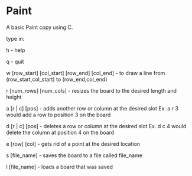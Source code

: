# Paint
A basic Paint copy using C.

type in:

h - help

q - quit

w [row_start] [col_start] [row_end] [col_end] - to draw a line from (row_start,col_start) to (row_end,col_end)

r [num_rows] [num_cols] - resizes the board to the desired length and height

a [r | c] [pos] - adds another row or column at the desired slot Ex. a r 3 would add a row to position 3 on the board

d [r | c] [pos] - deletes a row or column at the desired slot Ex. d c 4 would delete the column at position 4 on the board

e [row] [col] - gets rid of a point at the desired location

s [file_name] - saves the board to a file called file_name

l [file_name] - loads a board that was saved
